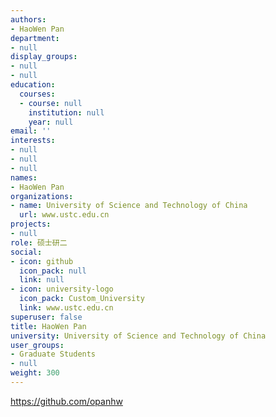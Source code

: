 ```yaml
---
authors:
- HaoWen Pan
department:
- null
display_groups:
- null
- null
education:
  courses:
  - course: null
    institution: null
    year: null
email: ''
interests:
- null
- null
- null
names:
- HaoWen Pan
organizations:
- name: University of Science and Technology of China
  url: www.ustc.edu.cn
projects:
- null
role: 硕士研二
social:
- icon: github
  icon_pack: null
  link: null
- icon: university-logo
  icon_pack: Custom_University
  link: www.ustc.edu.cn
superuser: false
title: HaoWen Pan
university: University of Science and Technology of China
user_groups:
- Graduate Students
- null
weight: 300
---
```


https://github.com/opanhw
